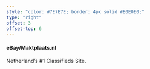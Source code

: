 ```yaml
---
style: "color: #7E7E7E; border: 4px solid #E0E0E0;"
type: "right"
offset: 3
offset-top: 6
---
```


#### eBay/Maktplaats.nl
Netherland’s #1 Classifieds Site.
